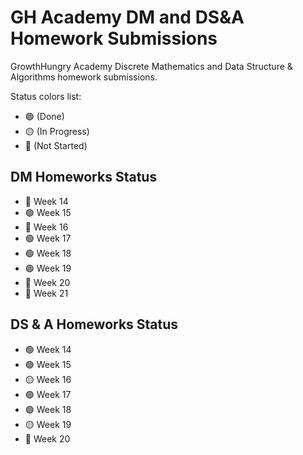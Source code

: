 # GH Academy DM and DS&A Homework Submissions

GrowthHungry Academy Discrete Mathematics and Data Structure &amp; Algorithms homework submissions.

Status colors list:

- 🟢 (Done)
- 🟡 (In Progress)
- 🔴 (Not Started)

## DM Homeworks Status

- 🔴 Week 14
- 🟢 Week 15
- 🔴 Week 16
- 🟢 Week 17
- 🟢 Week 18
- 🟢 Week 19
- 🔴 Week 20
- 🔴 Week 21

## DS & A Homeworks Status

- 🟢 Week 14
- 🟢 Week 15
- 🟡 Week 16
- 🟢 Week 17
- 🟢 Week 18
- 🟡 Week 19
- 🔴 Week 20

